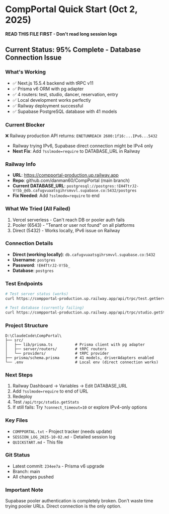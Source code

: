 # CompPortal Quick Start (Oct 2, 2025)

**READ THIS FILE FIRST - Don't read long session logs**

## Current Status: 95% Complete - Database Connection Issue

### What's Working
- ✅ Next.js 15.5.4 backend with tRPC v11
- ✅ Prisma v6 ORM with pg adapter
- ✅ 4 routers: test, studio, dancer, reservation, entry
- ✅ Local development works perfectly
- ✅ Railway deployment successful
- ✅ Supabase PostgreSQL database with 41 models

### Current Blocker
❌ Railway production API returns: `ENETUNREACH 2600:1f16:...IPv6...5432`
- Railway trying IPv6, Supabase direct connection might be IPv4 only
- **Next Fix**: Add `?sslmode=require` to DATABASE_URL in Railway

### Railway Info
- **URL**: https://compportal-production.up.railway.app
- **Repo**: github.com/danman60/CompPortal (main branch)
- **Current DATABASE_URL**: `postgresql://postgres:!EH4TtrJ2-V!5b_@db.cafugvuaatsgihrsmvvl.supabase.co:5432/postgres`
- **Fix Needed**: Add `?sslmode=require` to end

### What We Tried (All Failed)
1. Vercel serverless - Can't reach DB or pooler auth fails
2. Pooler (6543) - "Tenant or user not found" on all platforms
3. Direct (5432) - Works locally, IPv6 issue on Railway

### Connection Details
- **Direct (working locally)**: `db.cafugvuaatsgihrsmvvl.supabase.co:5432`
- **Username**: `postgres`
- **Password**: `!EH4TtrJ2-V!5b_`
- **Database**: `postgres`

### Test Endpoints
```bash
# Test server status (works)
curl https://compportal-production.up.railway.app/api/trpc/test.getServerStatus

# Test database (currently failing)
curl https://compportal-production.up.railway.app/api/trpc/studio.getStats
```

### Project Structure
```
D:\ClaudeCode\CompPortal\
├── src/
│   ├── lib/prisma.ts          # Prisma client with pg adapter
│   ├── server/routers/        # tRPC routers
│   └── providers/             # tRPC provider
├── prisma/schema.prisma       # 41 models, driverAdapters enabled
└── .env                       # Local env (direct connection works)
```

### Next Steps
1. Railway Dashboard → Variables → Edit DATABASE_URL
2. Add `?sslmode=require` to end of URL
3. Redeploy
4. Test `/api/trpc/studio.getStats`
5. If still fails: Try `?connect_timeout=10` or explore IPv4-only options

### Key Files
- `COMPPORTAL.txt` - Project tracker (needs update)
- `SESSION_LOG_2025-10-02.md` - Detailed session log
- `QUICKSTART.md` - This file

### Git Status
- Latest commit: `234ee7a` - Prisma v6 upgrade
- Branch: main
- All changes pushed

### Important Note
Supabase pooler authentication is completely broken. Don't waste time trying pooler URLs. Direct connection is the only option.
